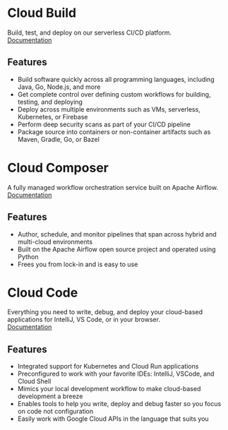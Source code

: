 # Cloud Build
Build, test, and deploy on our serverless CI/CD platform.  
[Documentation](https://cloud.google.com/build)
## Features
- Build software quickly across all programming languages, including Java, Go, Node.js, and more
- Get complete control over defining custom workflows for building, testing, and deploying
- Deploy across multiple environments such as VMs, serverless, Kubernetes, or Firebase
- Perform deep security scans as part of your CI/CD pipeline
- Package source into containers or non-container artifacts such as Maven, Gradle, Go, or Bazel

# Cloud Composer
A fully managed workflow orchestration service built on Apache Airflow.  
[Documentation](https://cloud.google.com/composer)
## Features
- Author, schedule, and monitor pipelines that span across hybrid and multi-cloud environments
- Built on the Apache Airflow open source project and operated using Python
- Frees you from lock-in and is easy to use
# Cloud Code
Everything you need to write, debug, and deploy your cloud-based applications for IntelliJ, VS Code, or in your browser.  
[Documentation](https://cloud.google.com/code)
## Features
- Integrated support for Kubernetes and Cloud Run applications 
- Preconfigured to work with your favorite IDEs: IntelliJ, VSCode, and Cloud Shell 
- Mimics your local development workflow to make cloud-based development a breeze
- Enables tools to help you write, deploy and debug faster so you focus on code not configuration
- Easily work with Google Cloud APIs in the language that suits you
